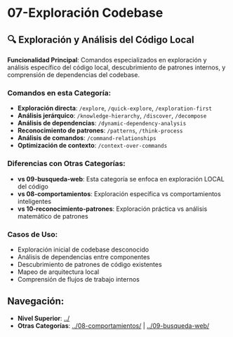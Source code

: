 # 07-Exploración Codebase

## 🔍 **Exploración y Análisis del Código Local**

**Funcionalidad Principal**: Comandos especializados en exploración y análisis específico del código local, descubrimiento de patrones internos, y comprensión de dependencias del codebase.

### **Comandos en esta Categoría:**
- **Exploración directa**: `/explore`, `/quick-explore`, `/exploration-first`
- **Análisis jerárquico**: `/knowledge-hierarchy`, `/discover`, `/decompose`  
- **Análisis de dependencias**: `/dynamic-dependency-analysis`
- **Reconocimiento de patrones**: `/patterns`, `/think-process`
- **Análisis de comandos**: `/command-relationships`
- **Optimización de contexto**: `/context-over-commands`

### **Diferencias con Otras Categorías:**
- **vs 09-busqueda-web**: Esta categoría se enfoca en exploración LOCAL del código
- **vs 08-comportamientos**: Exploración específica vs comportamientos inteligentes
- **vs 10-reconocimiento-patrones**: Exploración práctica vs análisis matemático de patrones

### **Casos de Uso:**
- Exploración inicial de codebase desconocido
- Análisis de dependencias entre componentes
- Descubrimiento de patrones de código existentes
- Mapeo de arquitectura local
- Comprensión de flujos de trabajo internos

## **Navegación:**
- **Nivel Superior**: [../](../)
- **Otras Categorías**: [../08-comportamientos/](../08-comportamientos/) | [../09-busqueda-web/](../09-busqueda-web/)
